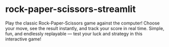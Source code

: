 # rock-paper-scissors-streamlit
Play the classic Rock-Paper-Scissors game against the computer! Choose your move, see the result instantly, and track your score in real time. Simple, fun, and endlessly replayable — test your luck and strategy in this interactive game!

